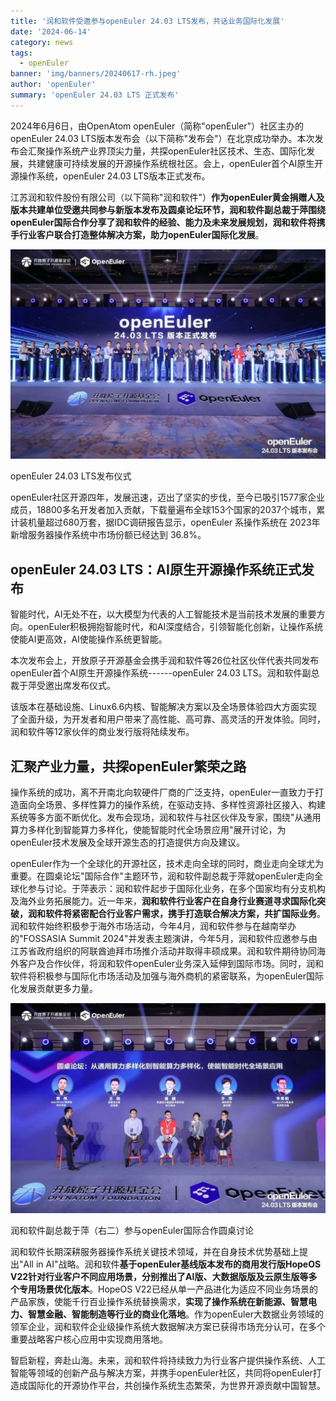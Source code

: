 ```yaml
---
title: '润和软件受邀参与openEuler 24.03 LTS发布，共话业务国际化发展'
date: '2024-06-14'
category: news
tags:
  - openEuler
banner: 'img/banners/20240617-rh.jpeg'
author: 'openEuler'
summary: 'openEuler 24.03 LTS 正式发布'
---
```





2024年6月6日，由OpenAtom
openEuler（简称\"openEuler\"）社区主办的openEuler 24.03
LTS版本发布会（以下简称"发布会"）在北京成功举办。本次发布会汇聚操作系统产业界顶尖力量，共探openEuler社区技术、生态、国际化发展，共建健康可持续发展的开源操作系统根社区。会上，openEuler首个AI原生开源操作系统，openEuler
24.03 LTS版本正式发布。

江苏润和软件股份有限公司（以下简称"润和软件"）**作为openEuler黄金捐赠人及版本共建单位受邀共同参与新版本发布及圆桌论坛环节，润和软件副总裁于萍围绕openEuler国际合作分享了润和软件的经验、能力及未来发展规划，润和软件将携手行业客户联合打造整体解决方案，助力openEuler国际化发展**。


![image2](./media/image1.jpeg)


openEuler 24.03 LTS发布仪式

openEuler社区开源四年，发展迅速，迈出了坚实的步伐，至今已吸引1577家企业成员，18800多名开发者加入贡献，下载量遍布全球153个国家的2037个城市，累计装机量超过680万套，据IDC调研报告显示，openEuler
系操作系统在 2023年新增服务器操作系统中市场份额已经达到 36.8%。

**openEuler 24.03 LTS：AI原生开源操作系统正式发布**
-----

智能时代，AI无处不在，以大模型为代表的人工智能技术是当前技术发展的重要方向。openEuler积极拥抱智能时代，和AI深度结合，引领智能化创新，让操作系统使能AI更高效，AI使能操作系统更智能。

本次发布会上，开放原子开源基金会携手润和软件等26位社区伙伴代表共同发布openEuler首个AI原生开源操作系统------openEuler
24.03 LTS。润和软件副总裁于萍受邀出席发布仪式。

该版本在基础设施、Linux6.6内核、智能解决方案以及全场景体验四大方面实现了全面升级，为开发者和用户带来了高性能、高可靠、高灵活的开发体验。同时，润和软件等12家伙伴的商业发行版将陆续发布。

**汇聚产业力量，共探openEuler繁荣之路**
-----

操作系统的成功，离不开南北向软硬件厂商的广泛支持，openEuler一直致力于打造面向全场景、多样性算力的操作系统，在驱动支持、多样性资源社区接入、构建系统等多方面不断优化。发布会现场，润和软件与社区伙伴及专家，围绕"从通用算力多样化到智能算力多样化，使能智能时代全场景应用"展开讨论，为openEuler技术发展及全球开源生态的打造提供方向及建议。

openEuler作为一个全球化的开源社区，技术走向全球的同时，商业走向全球尤为重要。在圆桌论坛"国际合作"主题环节，润和软件副总裁于萍就openEuler走向全球化参与讨论。于萍表示：润和软件起步于国际化业务，在多个国家均有分支机构及海外业务拓展能力。近一年来，**润和软件行业客户在自身行业赛道寻求国际化突破，润和软件将紧密配合行业客户需求，携手打造联合解决方案，共扩国际业务**。润和软件始终积极参于海外市场活动，今年4月，润和软件参与在越南举办的"FOSSASIA
Summit
2024"并发表主题演讲，今年5月，润和软件应邀参与由江苏省政府组织的阿联酋迪拜市场推介活动并取得丰硕成果。润和软件期待协同海外客户及合作伙伴，将润和软件openEuler业务深入延伸到国际市场。同时，润和软件将积极参与国际化市场活动及加强与海外商机的紧密联系，为openEuler国际化发展贡献更多力量。


![image2](./media/image2.jpeg)


润和软件副总裁于萍（右二）参与openEuler国际合作圆桌讨论

润和软件长期深耕服务器操作系统关键技术领域，并在自身技术优势基础上提出"All
in AI"战略。润和软件**基于openEuler基线版本发布的商用发行版HopeOS V22针对行业客户不同应用场景，分别推出了AI版、大数据版版及云原生版等多个专用场景优化版本**。HopeOS
V22已经从单一产品进化为适应不同业务场景的产品家族，使能千行百业操作系统替换需求，**实现了操作系统在新能源、智慧电力、智慧金融、智能制造等行业的商业化落地**。作为openEuler大数据业务领域的领军企业，润和软件企业级操作系统大数据解决方案已获得市场充分认可，在多个重要战略客户核心应用中实现商用落地。

智启新程，奔赴山海。未来，润和软件将持续致力为行业客户提供操作系统、人工智能等领域的创新产品与解决方案，并携手openEuler社区，共同将openEuler打造成国际化的开源协作平台，共创操作系统生态繁荣，为世界开源贡献中国智慧。
